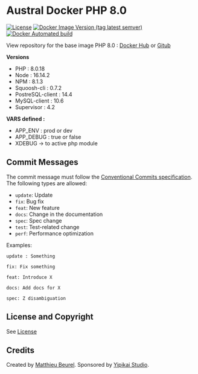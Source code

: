 # Austral Docker PHP 8.0

[![License](https://img.shields.io/github/license/austral-project/docker-php-supervisor)](https://img.shields.io/github/license/austral-project/docker-php-supervisor)
[![Docker Image Version (tag latest semver)](https://img.shields.io/docker/v/australproject/php-supervisor/8.0)](https://img.shields.io/docker/v/australproject/php-supervisor/8.0)
[![Docker Automated build](https://img.shields.io/docker/automated/australproject/php-supervisor)](https://img.shields.io/docker/automated/australproject/php-supervisor)

View repository for the base image PHP 8.0 : [Docker Hub](https://hub.docker.com/repository/docker/australproject/php/) or [Gitub](https://github.com/austral-project/docker-php)

__Versions__
* PHP : 8.0.18
* Node : 16.14.2
* NPM : 8.1.3
* Squoosh-cli : 0.7.2
* PostreSQL-client : 14.4
* MySQL-client : 10.6
* Supervisor : 4.2

__VARS defined :__
* APP_ENV : prod or dev
* APP_DEBUG : true or false
* XDEBUG -> to active php module

## Commit Messages

The commit message must follow the [Conventional Commits specification](https://www.conventionalcommits.org/).
The following types are allowed:

* `update`: Update
* `fix`: Bug fix
* `feat`: New feature
* `docs`: Change in the documentation
* `spec`: Spec change
* `test`: Test-related change
* `perf`: Performance optimization

Examples:

    update : Something

    fix: Fix something

    feat: Introduce X

    docs: Add docs for X

    spec: Z disambiguation

## License and Copyright
See [License](https://austral.dev/en/license)

## Credits
Created by [Matthieu Beurel](https://www.mbeurel.com). Sponsored by [Yipikai Studio](https://yipikai.studio).